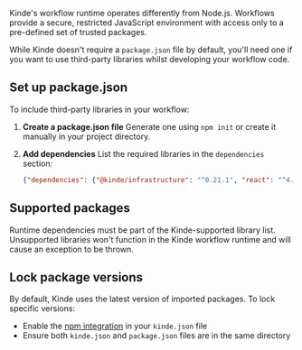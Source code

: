 
Kinde's workflow runtime operates differently from Node.js. Workflows provide a secure, restricted JavaScript environment with access only to a pre-defined set of trusted packages.

While Kinde doesn't require a `package.json` file by default, you'll need one if you want to use third-party libraries whilst developing your workflow code.

## Set up package.json

To include third-party libraries in your workflow:

1. **Create a package.json file**
   Generate one using `npm init` or create it manually in your project directory.

2. **Add dependencies**
   List the required libraries in the `dependencies` section:

   ```json
   {"dependencies": {"@kinde/infrastructure": "^0.21.1", "react": "^4.17.21"}}
   ```

## Supported packages

Runtime dependencies must be part of the Kinde-supported library list. Unsupported libraries won't function in the Kinde workflow runtime and will cause an exception to be thrown.

## Lock package versions

By default, Kinde uses the latest version of imported packages. To lock specific versions:

- Enable the [npm integration](/workflows/configuration/kinde-json/) in your `kinde.json` file
- Ensure both `kinde.json` and `package.json` files are in the same directory
